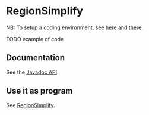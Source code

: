 # RegionSimplify

NB: To setup a coding environment, see [here](https://github.com/eurostat/README/blob/master/docs/howto/java_eclipse_maven_git_quick_guide.md) and [there](https://github.com/eurostat/JGiscoTools#setup).

TODO example of code


## Documentation

See the [Javadoc API](https://eurostat.github.io/JGiscoTools/src/site/apidocs/eu/europa/ec/eurostat/jgiscotools/tesselationGeneralisation/package-summary.html).

## Use it as program

See [RegionSimplify](https://github.com/eurostat/RegionSimplify).
